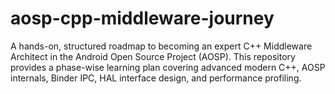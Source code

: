 # aosp-cpp-middleware-journey
A hands-on, structured roadmap to becoming an expert C++ Middleware Architect in the Android Open Source Project (AOSP). This repository provides a phase-wise learning plan covering advanced modern C++, AOSP internals, Binder IPC, HAL interface design, and performance profiling. 

